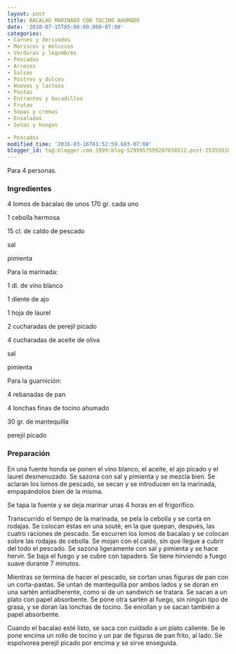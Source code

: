 ```yaml
---
layout: post
title: BACALAO MARINADO CON TOCINO AHUMADO
date: '2010-07-15T05:00:00.000-07:00'
categories:
- Carnes y derivados
- Mariscos y moluscos
- Verduras y legumbres
- Pescados
- Arroces
- Salsas
- Postres y dulces
- Huevos y lacteos
- Pastas
- Entrantes y bocadillos
- Frutas
- Sopas y cremas
- Ensaladas
- Setas y hongos

- Pescados
modified_time: '2016-03-16T01:52:59.683-07:00'
blogger_id: tag:blogger.com,1999:blog-5299957599287034512.post-2535501877418437556
---
```


Para 4 personas.

<h3>Ingredientes</h3>

4 lomos de bacalao de unos 170 gr. cada uno

1 cebolla hermosa

15 cl. de caldo de pescado

sal

pimienta

Para la marinada:

1 dl. de vino blanco

1 diente de ajo

1 hoja de laurel

2 cucharadas de perejil picado

4 cucharadas de aceite de oliva

sal

pimienta

Para la guarnición:

4 rebanadas de pan

4 lonchas finas de tocino ahumado

30 gr. de mantequilla

perejil picado

<h3>Preparación</h3>

En una fuente honda se ponen el vino blanco, el aceite, el ajo picado y el laurel desmenuzado. Se sazona con sal y pimienta y se mezcla bien. Se aclaran los lomos de pescado, se secan y se introducen en la marinada, empapándolos bien de la misma.

Se tapa la fuente y se deja marinar unas 4 horas en el frigorífico.

Transcurrido el tiempo de la marinada, se pela la cebolla y se corta en rodajas. Se colocan éstas en una souté, en la que quepan, después, las cuatro raciones de pescado. Se escurren los lomos de bacalao y se colocan sobre las rodajas de cebolla. Se mojan con el caldo, sin que llegue a cubrir del todo el pescado. Se sazona ligeramente con sal y pimienta y se hace hervir. Se baja el fuego y se cubre con tapadera. Se tiene hirviendo a fuego suave durante 7 minutos.

Mientras se termina de hacer el pescado, se cortan unas figuras de pan con un corta-pastas. Se untan de mantequilla por ambos lados y se doran en una sartén antiadherente, como si de un sandwich se tratara. Se sacan a un plato con papel absorbente. Se pone otra sartén al fuego, sin ningún tipo de grasa, y se doran las lonchas de tocino. Se enrollan y se sacan también a papel absorbente.

Cuando el bacalao esté listo, se saca con cuidado a un plato caliente. Se le pone encima un rollo de tocino y un par de figuras de pan frito, al lado. Se espolvorea perejil picado por encima y se sirve enseguida.

